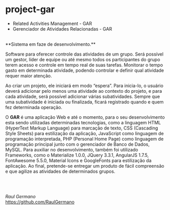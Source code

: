 # project-gar

- Related Activities Management - GAR
- Gerenciador de Atividades Relacionadas - GAR
<br />
**Sistema em faze de desenvolvimento.**

Software para oferecer controle das atividades de um grupo. Será possível um gestor, líder de equipe ou até mesmo todos os participantes do grupo terem acesso e controle em tempo real de suas tarefas. Monitorar o tempo gasto em determinada atividade, podendo controlar e definir qual atividade requer maior atenção.  

Ao criar um projeto, ele iniciará em modo “espera”. Para inicia-lo, o usuário deverá adicionar pelo menos uma atividade ao contexto do projeto, e para cada atividade, será possível adicionar várias subatividades. Sempre que uma subatividade é iniciada ou finalizada, ficará registrado quando e quem fez determinada operação.

O **GAR** é uma aplicação Web e até o momento, para o seu desenvolvimento esta sendo utilizadas determinadas tecnologias, como a linguagem HTML (HyperText Markup Language) para marcação de texto, CSS (Cascading Style Sheets) para estilização da aplicação, JavaScript como linguagem de programação interpretada, PHP (Personal Home Page) como linguagem de programação principal junto com o gerenciador de Banco de Dados, MySQL. Para auxiliar no desenvolvimento, também foi utilizado Frameworks, como o Materialize 1.0.0, JQuery 3.3.1, AngularJS 1.7.5, FontAwesome 5.5.0, Material Icons e GoogleFonts para estilização da aplicação. Ao final, pretende-se entregar um produto de fácil compreensão e que agilize as atividades de determinados grupos.


<br />
<br />

*Raul Germano*
<br />
https://github.com/RaulGermano
